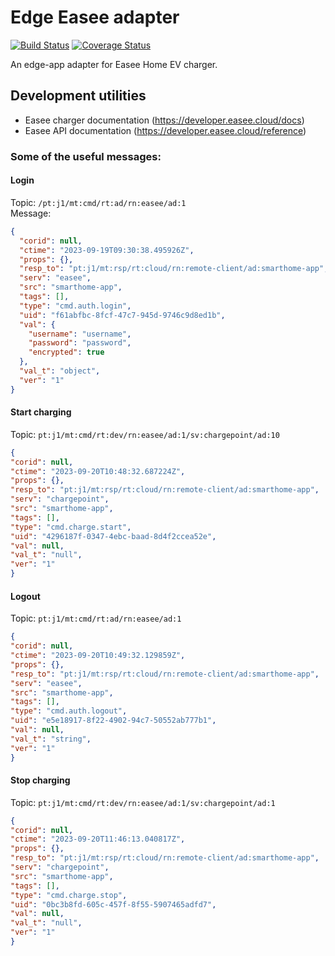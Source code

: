 # Edge Easee adapter
[![Build Status](https://app.travis-ci.com/futurehomeno/edge-easee-adapter.svg?token=BT5GpzawZfLuMbxzdzfx&branch=main)](https://app.travis-ci.com/futurehomeno/edge-easee-adapter)
[![Coverage Status](https://coveralls.io/repos/github/futurehomeno/edge-easee-adapter/badge.svg?branch=main&t=irAXge)](https://coveralls.io/github/futurehomeno/edge-easee-adapter?branch=main)

An edge-app adapter for Easee Home EV charger.

## Development utilities
* Easee charger documentation (https://developer.easee.cloud/docs)
* Easee API documentation (https://developer.easee.cloud/reference)

### Some of the useful messages:  


#### Login
Topic:  `/pt:j1/mt:cmd/rt:ad/rn:easee/ad:1`  
Message:
```json =
{
  "corid": null,
  "ctime": "2023-09-19T09:30:38.495926Z",
  "props": {},
  "resp_to": "pt:j1/mt:rsp/rt:cloud/rn:remote-client/ad:smarthome-app",
  "serv": "easee",
  "src": "smarthome-app",
  "tags": [],
  "type": "cmd.auth.login",
  "uid": "f61abfbc-8fcf-47c7-945d-9746c9d8ed1b",
  "val": {
    "username": "username",
    "password": "password",
    "encrypted": true
  },
  "val_t": "object",
  "ver": "1"
}
```
#### Start charging
Topic: `pt:j1/mt:cmd/rt:dev/rn:easee/ad:1/sv:chargepoint/ad:10`
```json =
{
"corid": null,
"ctime": "2023-09-20T10:48:32.687224Z",
"props": {},
"resp_to": "pt:j1/mt:rsp/rt:cloud/rn:remote-client/ad:smarthome-app",
"serv": "chargepoint",
"src": "smarthome-app",
"tags": [],
"type": "cmd.charge.start",
"uid": "4296187f-0347-4ebc-baad-8d4f2ccea52e",
"val": null,
"val_t": "null",
"ver": "1"
}
```

#### Logout
Topic: `pt:j1/mt:cmd/rt:ad/rn:easee/ad:1`
```json = 
{
"corid": null,
"ctime": "2023-09-20T10:49:32.129859Z",
"props": {},
"resp_to": "pt:j1/mt:rsp/rt:cloud/rn:remote-client/ad:smarthome-app",
"serv": "easee",
"src": "smarthome-app",
"tags": [],
"type": "cmd.auth.logout",
"uid": "e5e18917-8f22-4902-94c7-50552ab777b1",
"val": null,
"val_t": "string",
"ver": "1"
}
```

#### Stop charging
Topic: `pt:j1/mt:cmd/rt:dev/rn:easee/ad:1/sv:chargepoint/ad:1`
```json =
{
"corid": null,
"ctime": "2023-09-20T11:46:13.040817Z",
"props": {},
"resp_to": "pt:j1/mt:rsp/rt:cloud/rn:remote-client/ad:smarthome-app",
"serv": "chargepoint",
"src": "smarthome-app",
"tags": [],
"type": "cmd.charge.stop",
"uid": "0bc3b8fd-605c-457f-8f55-5907465adfd7",
"val": null,
"val_t": "null",
"ver": "1"
}
```
